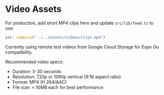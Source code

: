 # Video Assets

For production, add short MP4 clips here and update `src/lib/feed.ts` to use:

```javascript
src: require("../../assets/videos/clip1.mp4")
```

Currently using remote test videos from Google Cloud Storage for Expo Go compatibility.

Recommended video specs:
- Duration: 5-30 seconds
- Resolution: 720p or 1080p vertical (9:16 aspect ratio)
- Format: MP4 (H.264/AAC)
- File size: < 10MB each for best performance